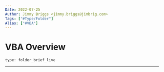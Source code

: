 ```yaml
---
Date: 2022-07-25
Author: Jimmy Briggs <jimmy.briggs@jimbrig.com>
Tags: ["#Type/Folder"]
Alias: ["#VBA"]
---
```


# VBA Overview

 
```ccard
type: folder_brief_live
```
 

***
